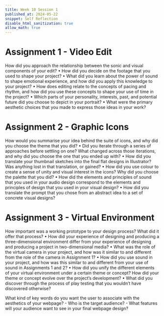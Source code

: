 ```yaml
---
title: Week 10 Session 1
published_at: 2024-05-22
snippet: Self Reflection 
disable_html_sanitization: true
allow_math: true
---
```


# Assignment 1 - Video Edit 
How did you approach the relationship between the sonic and visual components of
your edit?
• How did you decide on the footage that you used to shape your project?
• What did you learn about the power of sound to shape emotional experience, and how
did you apply this knowledge to your project?
• How does editing relate to the concepts of pacing and rhythm, and how did you use
these concepts to shape your use of time in the project?
• Which parts of your personality, interests, past, and potential future did you choose to
depict in your portrait?
• What were the primary aesthetic choices that you made to express those ideas in your work?



# Assignment 2 - Graphic Icons 
How would you summarise your idea behind the suite of icons, and why did you choose
the theme that you did?
• Did you iterate through a series of approaches before settling on one? What changed
across those iterations, and why did you choose the one that you ended up with?
• How did you translate your thumbnail sketches into the final flat designs in Illustrator?
Was anything lost in that translation, or gained?
• How did you use colour to create a sense of unity and visual interest in the icons? Why
did you choose the palette that you did?
• How did the elements and principles of sound that you used in your audio design
correspond to the elements and principles of design that you used in your visual design?
• How did you translate the prompt that you chose from an abstract idea to a set of concrete visual designs?


# Assignment 3 - Virtual Environment 
How important was a working prototype to your design process? What did it offer that
process?
• How did your experience of designing and producing a three-dimensional environment
differ from your experience of designing and producing a project in two-dimensional
media?
• What was the role of the virtual camera in your project, and how was it similar to and
different from the role of the camera in Assignment 1?
• How did you use sound in your project, and how was this similar to and different from your
use of sound in Assignments 1 and 2?
• How did you unify the different elements of your virtual environment under a certain theme
or concept? How did your theme or concept evolve over the project’s development?
• What did you discover through the process of play testing that you wouldn’t have discovered otherwise?


 What kind of key words do you want the user to associate with the aesthetics of your webpage?
     - Who is the target audience?
     - What features will your audience want to see in your final webpage design?

     
